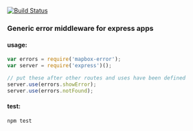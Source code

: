 [![Build Status](https://magnum.travis-ci.com/mapbox/atlas-server.svg?token=hLpUd9oZwpjSs5JzfqFa&branch=master)](https://magnum.travis-ci.com/mapbox/mapbox-error.svg?token=7y8zxnPkFHgvCBr6YJaA)

### Generic error middleware for express apps

#### usage:
``` javascript
var errors = require('mapbox-error');
var server = require('express')();

// put these after other routes and uses have been defined
server.use(errors.showError);
server.use(errors.notFound);

```

#### test:

`npm test`